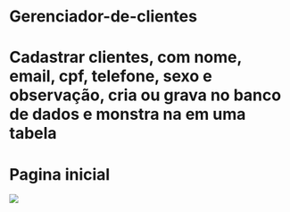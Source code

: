 # Gerenciador-de-clientes
<h1> Cadastrar clientes, com nome, email, cpf, telefone, sexo e observação, cria ou grava no banco de dados e monstra na em uma tabela </h1>


# Pagina inicial 
<img src="https://github.com/Colgate13/Gerenciador-de-clientes/blob/master/img-README/home.png"></img>
